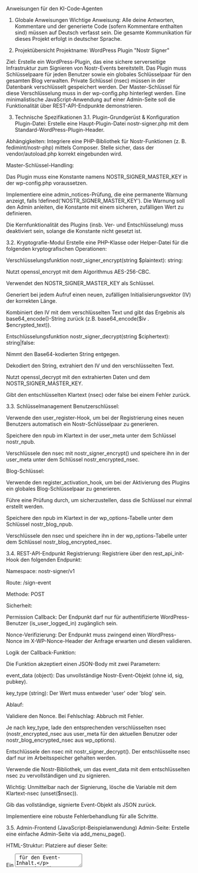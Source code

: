 Anweisungen für den KI-Code-Agenten
1. Globale Anweisungen
Wichtige Anweisung: Alle deine Antworten, Kommentare und der generierte Code (sofern Kommentare enthalten sind) müssen auf Deutsch verfasst sein. Die gesamte Kommunikation für dieses Projekt erfolgt in deutscher Sprache.

2. Projektübersicht
Projektname: WordPress Plugin "Nostr Signer"

Ziel: Erstelle ein WordPress-Plugin, das eine sichere serverseitige Infrastruktur zum Signieren von Nostr-Events bereitstellt. Das Plugin muss Schlüsselpaare für jeden Benutzer sowie ein globales Schlüsselpaar für den gesamten Blog verwalten. Private Schlüssel (nsec) müssen in der Datenbank verschlüsselt gespeichert werden. Der Master-Schlüssel für diese Verschlüsselung muss in der wp-config.php hinterlegt werden. Eine minimalistische JavaScript-Anwendung auf einer Admin-Seite soll die Funktionalität über REST-API-Endpunkte demonstrieren.

3. Technische Spezifikationen
3.1. Plugin-Grundgerüst & Konfiguration
Plugin-Datei: Erstelle eine Haupt-Plugin-Datei nostr-signer.php mit dem Standard-WordPress-Plugin-Header.

Abhängigkeiten: Integriere eine PHP-Bibliothek für Nostr-Funktionen (z. B. fedimint/nostr-php) mittels Composer. Stelle sicher, dass der vendor/autoload.php korrekt eingebunden wird.

Master-Schlüssel-Handling:

Das Plugin muss eine Konstante namens NOSTR_SIGNER_MASTER_KEY in der wp-config.php voraussetzen.

Implementiere eine admin_notices-Prüfung, die eine permanente Warnung anzeigt, falls !defined('NOSTR_SIGNER_MASTER_KEY'). Die Warnung soll den Admin anleiten, die Konstante mit einem sicheren, zufälligen Wert zu definieren.

Die Kernfunktionalität des Plugins (insb. Ver- und Entschlüsselung) muss deaktiviert sein, solange die Konstante nicht gesetzt ist.

3.2. Kryptografie-Modul
Erstelle eine PHP-Klasse oder Helper-Datei für die folgenden kryptografischen Operationen:

Verschlüsselungsfunktion nostr_signer_encrypt(string $plaintext): string:

Nutzt openssl_encrypt mit dem Algorithmus AES-256-CBC.

Verwendet den NOSTR_SIGNER_MASTER_KEY als Schlüssel.

Generiert bei jedem Aufruf einen neuen, zufälligen Initialisierungsvektor (IV) der korrekten Länge.

Kombiniert den IV mit dem verschlüsselten Text und gibt das Ergebnis als base64_encode()-String zurück (z.B. base64_encode($iv . $encrypted_text)).

Entschlüsselungsfunktion nostr_signer_decrypt(string $ciphertext): string|false:

Nimmt den Base64-kodierten String entgegen.

Dekodiert den String, extrahiert den IV und den verschlüsselten Text.

Nutzt openssl_decrypt mit den extrahierten Daten und dem NOSTR_SIGNER_MASTER_KEY.

Gibt den entschlüsselten Klartext (nsec) oder false bei einem Fehler zurück.

3.3. Schlüsselmanagement
Benutzerschlüssel:

Verwende den user_register-Hook, um bei der Registrierung eines neuen Benutzers automatisch ein Nostr-Schlüsselpaar zu generieren.

Speichere den npub im Klartext in der user_meta unter dem Schlüssel nostr_npub.

Verschlüssele den nsec mit nostr_signer_encrypt() und speichere ihn in der user_meta unter dem Schlüssel nostr_encrypted_nsec.

Blog-Schlüssel:

Verwende den register_activation_hook, um bei der Aktivierung des Plugins ein globales Blog-Schlüsselpaar zu generieren.

Führe eine Prüfung durch, um sicherzustellen, dass die Schlüssel nur einmal erstellt werden.

Speichere den npub im Klartext in der wp_options-Tabelle unter dem Schlüssel nostr_blog_npub.

Verschlüssele den nsec und speichere ihn in der wp_options-Tabelle unter dem Schlüssel nostr_blog_encrypted_nsec.

3.4. REST-API-Endpunkt
Registrierung: Registriere über den rest_api_init-Hook den folgenden Endpunkt:

Namespace: nostr-signer/v1

Route: /sign-event

Methode: POST

Sicherheit:

Permission Callback: Der Endpunkt darf nur für authentifizierte WordPress-Benutzer (is_user_logged_in) zugänglich sein.

Nonce-Verifizierung: Der Endpunkt muss zwingend einen WordPress-Nonce im X-WP-Nonce-Header der Anfrage erwarten und diesen validieren.

Logik der Callback-Funktion:

Die Funktion akzeptiert einen JSON-Body mit zwei Parametern:

event_data (object): Das unvollständige Nostr-Event-Objekt (ohne id, sig, pubkey).

key_type (string): Der Wert muss entweder 'user' oder 'blog' sein.

Ablauf:

Validiere den Nonce. Bei Fehlschlag: Abbruch mit Fehler.

Je nach key_type, lade den entsprechenden verschlüsselten nsec (nostr_encrypted_nsec aus user_meta für den aktuellen Benutzer oder nostr_blog_encrypted_nsec aus wp_options).

Entschlüssele den nsec mit nostr_signer_decrypt(). Der entschlüsselte nsec darf nur im Arbeitsspeicher gehalten werden.

Verwende die Nostr-Bibliothek, um das event_data mit dem entschlüsselten nsec zu vervollständigen und zu signieren.

Wichtig: Unmittelbar nach der Signierung, lösche die Variable mit dem Klartext-nsec (unset($nsec)).

Gib das vollständige, signierte Event-Objekt als JSON zurück.

Implementiere eine robuste Fehlerbehandlung für alle Schritte.

3.5. Admin-Frontend (JavaScript-Beispielanwendung)
Admin-Seite: Erstelle eine einfache Admin-Seite via add_menu_page().

HTML-Struktur: Platziere auf dieser Seite:

Ein <textarea id="nostr-event-content"> für den Event-Inhalt.

Zwei Radio-Buttons, um den key_type (user oder blog) auszuwählen.

Einen <button id="sign-button">.

Einen <pre><code id="signed-event-output"></code></pre>-Block zur Anzeige des Ergebnisses.

JavaScript-Einbindung:

Erstelle eine JS-Datei (admin.js) und binde sie nur auf dieser Admin-Seite mit wp_enqueue_script ein.

Verwende wp_localize_script, um folgende PHP-Daten an das JS-Skript zu übergeben: apiUrl (die URL zum REST-Endpunkt) und nonce (generiert mit wp_create_nonce()).

JavaScript-Logik:

Erstelle einen Event-Listener für den Klick auf den Button.

Bei Klick: Erstelle ein einfaches Nostr-Event-Objekt (kind: 1, created_at, etc.) mit dem Inhalt aus der Textarea.

Sende eine fetch-Anfrage (POST) an die apiUrl.

Füge den Content-Type: application/json und den X-WP-Nonce Header hinzu.

Sende das Event-Objekt und den ausgewählten key_type im Body.

Zeige das zurückgegebene, signierte Event im Ausgabe-Block an oder eine Fehlermeldung.

4. Zusammenfassung der Sicherheitsanforderungen
Master-Schlüssel: Darf NUR in wp-config.php stehen.

Datenfluss: Der private Schlüssel (nsec) darf niemals, weder verschlüsselt noch unverschlüsselt, an den Client (Browser) gesendet werden.

Memory Management: Die Lebensdauer des entschlüsselten nsec im serverseitigen Arbeitsspeicher muss auf das absolute Minimum beschränkt sein.

Zugriffsschutz: Der API-Endpunkt muss gegen unbefugten Zugriff und CSRF-Angriffe geschützt sein.